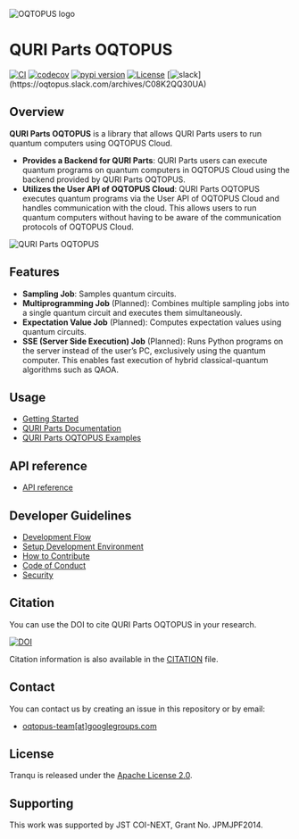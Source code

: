 ![OQTOPUS logo](./asset/oqtopus-logo.png)

# QURI Parts OQTOPUS

[![CI](https://github.com/oqtopus-team/quri-parts-oqtopus/actions/workflows/ci.yaml/badge.svg)](https://github.com/oqtopus-team/quri-parts-oqtopus/actions/workflows/ci.yaml)
[![codecov](https://codecov.io/gh/oqtopus-team/quri-parts-oqtopus/graph/badge.svg?token=RCXTMMXOMV)](https://codecov.io/gh/oqtopus-team/quri-parts-oqtopus)
[![pypi version](https://img.shields.io/pypi/v/quri-parts-oqtopus.svg)](https://pypi.org/project/quri-parts-oqtopus/)
[![License](https://img.shields.io/badge/License-Apache_2.0-blue.svg)](https://opensource.org/licenses/Apache-2.0)
[![slack](https://img.shields.io/badge/slack-OQTOPUS-pink.svg?logo=slack&style=plastic")](https://oqtopus.slack.com/archives/C08K2QQ30UA)

## Overview

**QURI Parts OQTOPUS** is a library that allows QURI Parts users to run quantum computers using OQTOPUS Cloud.

- **Provides a Backend for QURI Parts**: QURI Parts users can execute quantum programs on quantum computers in OQTOPUS Cloud using the backend provided by QURI Parts OQTOPUS.
- **Utilizes the User API of OQTOPUS Cloud**: QURI Parts OQTOPUS executes quantum programs via the User API of OQTOPUS Cloud and handles communication with the cloud. This allows users to run quantum computers without having to be aware of the communication protocols of OQTOPUS Cloud.

![QURI Parts OQTOPUS](./asset/overview.png)

## Features

- **Sampling Job**: Samples quantum circuits.
- **Multiprogramming Job** (Planned): Combines multiple sampling jobs into a single quantum circuit and executes them simultaneously.
- **Expectation Value Job** (Planned): Computes expectation values using quantum circuits.
- **SSE (Server Side Execution) Job** (Planned): Runs Python programs on the server instead of the user’s PC, exclusively using the quantum computer. This enables fast execution of hybrid classical-quantum algorithms such as QAOA.

## Usage

- [Getting Started](./usage/getting_started.ipynb)
- [QURI Parts Documentation](https://quri-parts.qunasys.com)
- [QURI Parts OQTOPUS Examples](https://github.com/oqtopus-team/quri-parts-oqtopus/tree/main/examples)

## API reference

- [API reference](./reference/API_reference.md)

## Developer Guidelines

- [Development Flow](./developer_guidelines/index.md)
- [Setup Development Environment](./developer_guidelines/setup.md)
- [How to Contribute](./CONTRIBUTING.md)
- [Code of Conduct](https://oqtopus-team.github.io/code-of-conduct/)
- [Security](https://oqtopus-team.github.io/security-policy/)

## Citation

You can use the DOI to cite QURI Parts OQTOPUS in your research.

[![DOI](https://zenodo.org/badge/943222082.svg)](https://zenodo.org/badge/latestdoi/943222082)

Citation information is also available in the [CITATION](https://github.com/oqtopus-team/quri-parts-oqtopus/blob/main/CITATION.cff) file.

## Contact

You can contact us by creating an issue in this repository or by email:

- [oqtopus-team[at]googlegroups.com](mailto:oqtopus-team[at]googlegroups.com)

## License

Tranqu is released under the [Apache License 2.0](https://github.com/oqtopus-team/quri-parts-oqtopus/blob/main/LICENSE).

## Supporting

This work was supported by JST COI-NEXT, Grant No. JPMJPF2014.
